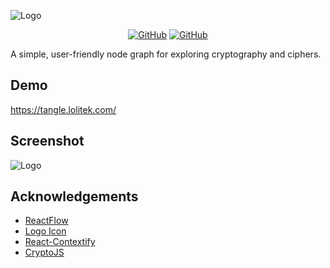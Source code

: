 
![Logo](https://i.ibb.co/tXSpHh4/Logo-Dark-Small.png)

<div align="center">
 
 <a href="">![GitHub](https://img.shields.io/github/license/anthonyqy/tangle)</a>
 <a href="https://tangle.lolitek.com/">![GitHub](https://img.shields.io/website?up_message=online&url=https%3A%2F%2Ftangle.lolitek.com%2F)</a>
 
</div>

A simple, user-friendly node graph for exploring cryptography and ciphers.

## Demo

https://tangle.lolitek.com/

## Screenshot
![Logo](https://i.ibb.co/PTb4dB5/demo.png)

## Acknowledgements

 - [ReactFlow](https://reactflow.dev/)
 - [Logo Icon](https://www.flaticon.com/free-icons/tangle)
 - [React-Contextify](https://fkhadra.github.io/react-contexify/)
 - [CryptoJS](https://www.npmjs.com/package/crypto-js)

